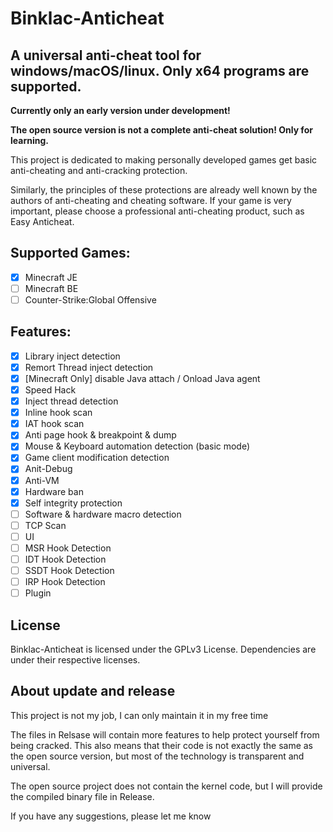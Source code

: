 # Binklac-Anticheat
A universal anti-cheat tool for windows/macOS/linux. Only x64 programs are supported.
---
**Currently only an early version under development!**

**The open source version is not a complete anti-cheat solution! Only for learning.**

This project is dedicated to making personally developed games get basic anti-cheating and anti-cracking protection.

Similarly, the principles of these protections are already well known by the authors of anti-cheating and cheating software. If your game is very important, please choose a professional anti-cheating product, such as Easy Anticheat.

## Supported Games:

- [X] Minecraft JE
- [ ] Minecraft BE
- [ ] Counter-Strike:Global Offensive

## Features:

- [X] Library inject detection
- [X] Remort Thread inject detection
- [X] [Minecraft Only] disable Java attach / Onload Java agent
- [X] Speed Hack
- [X] Inject thread detection
- [X] Inline hook scan
- [X] IAT hook scan
- [X] Anti page hook & breakpoint & dump
- [X] Mouse & Keyboard automation detection (basic mode)
- [X] Game client modification detection
- [X] Anit-Debug
- [X] Anti-VM
- [X] Hardware ban
- [X] Self integrity protection
- [ ] Software & hardware macro detection
- [ ] TCP Scan
- [ ] UI
- [ ] MSR Hook Detection
- [ ] IDT Hook Detection
- [ ] SSDT Hook Detection
- [ ] IRP Hook Detection
- [ ] Plugin

## License
Binklac-Anticheat is licensed under the GPLv3 License. Dependencies are under their respective licenses.

## About update and release
This project is not my job, I can only maintain it in my free time

The files in Relsase will contain more features to help protect yourself from being cracked. This also means that their code is not exactly the same as the open source version, but most of the technology is transparent and universal.

The open source project does not contain the kernel code, but I will provide the compiled binary file in Release.

If you have any suggestions, please let me know
